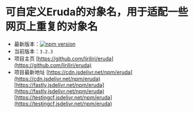 # 可自定义Eruda的对象名，用于适配一些网页上重复的对象名

- 最新版本：[![npm version](https://img.shields.io/npm/v/eruda/latest.svg)](https://www.npmjs.com/package/eruda)
- 当前版本：`3.2.3`
- 项目主页
[https://github.com/liriliri/eruda](https://github.com/liriliri/eruda)
- 项目最新地址
[https://cdn.jsdelivr.net/npm/eruda](https://cdn.jsdelivr.net/npm/eruda)
[https://fastly.jsdelivr.net/npm/eruda](https://fastly.jsdelivr.net/npm/eruda)
[https://testingcf.jsdelivr.net/npm/eruda](https://testingcf.jsdelivr.net/npm/eruda)
